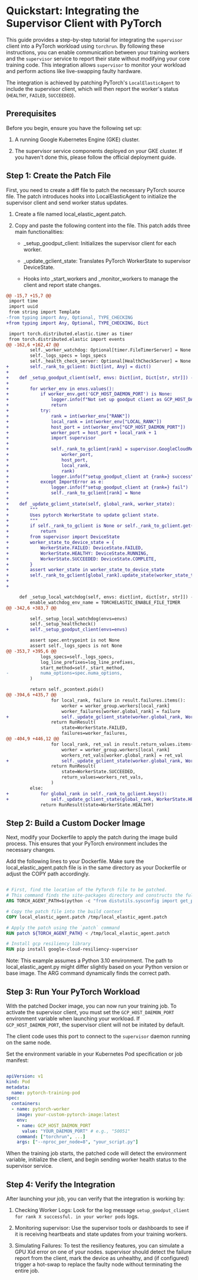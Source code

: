 # Quickstart: Integrating the Supervisor Client with PyTorch
This guide provides a step-by-step tutorial for integrating the `supervisor` client into a PyTorch workload using `torchrun`. By following these instructions, you can enable communication between your training workers and the `supervisor` service to report their state without modifying your core training code. This integration allows `supervisor` to monitor your workload and perform actions like live-swapping faulty hardware.

The integration is achieved by patching PyTorch's `LocalElasticAgent` to include the supervisor client, which will then report the worker's status (`HEALTHY`, `FAILED`, `SUCCEEDED`).

## Prerequisites
Before you begin, ensure you have the following set up:

 1. A running Google Kubernetes Engine (GKE) cluster.

 2. The supervisor service components deployed on your GKE cluster. If you haven't done this, please follow the official deployment guide.

## Step 1: Create the Patch File
First, you need to create a diff file to patch the necessary PyTorch source file. The patch introduces hooks into LocalElasticAgent to initialize the supervisor client and send worker status updates.

1. Create a file named local_elastic_agent.patch.

2. Copy and paste the following content into the file. This patch adds three main functionalities:

   - _setup_goodput_client: Initializes the supervisor client for each worker.

   -  _update_gclient_state: Translates PyTorch WorkerState to supervisor DeviceState.

   - Hooks into _start_workers and _monitor_workers to manage the client and report state changes.

```diff
@@ -15,7 +15,7 @@
 import time
 import uuid
 from string import Template
-from typing import Any, Optional, TYPE_CHECKING
+from typing import Any, Optional, TYPE_CHECKING, Dict

 import torch.distributed.elastic.timer as timer
 from torch.distributed.elastic import events
@@ -162,6 +162,47 @@
         self._worker_watchdog: Optional[timer.FileTimerServer] = None
         self._logs_specs = logs_specs
         self._health_check_server: Optional[HealthCheckServer] = None
+        self._rank_to_gclient: Dict[int, Any] = dict()
+
+    def _setup_goodput_client(self, envs: Dict[int, Dict[str, str]]) -> None:
+
+        for worker_env in envs.values():
+            if worker_env.get('GCP_HOST_DAEMON_PORT') is None:
+                logger.info(f"Not set up goodput client as GCP_HOST_DAEMON_PORT is not set.")
+                return
+            try:
+                rank = int(worker_env["RANK"])
+                local_rank = int(worker_env["LOCAL_RANK"])
+                host_port = int(worker_env["GCP_HOST_DAEMON_PORT"])
+                worker_port = host_port + local_rank + 1
+                import supervisor
+
+                self._rank_to_gclient[rank] = supervisor.GoogleCloudResiliencyClient(
+                    worker_port,
+                    host_port,
+                    local_rank,
+                    rank)
+                logger.info(f"setup_goodput_client at {rank=} success")
+            except ImportError as e:
+                logger.info(f"setup_goodput_client at {rank=} fail")
+                self._rank_to_gclient[rank] = None
+
+    def _update_gclient_state(self, global_rank, worker_state):
+        """
+        Uses pytorch WorkerState to update gclient state.
+        """
+        if self._rank_to_gclient is None or self._rank_to_gclient.get(global_rank) is None:
+            return
+        from supervisor import DeviceState
+        worker_state_to_device_state = {
+            WorkerState.FAILED: DeviceState.FAILED,
+            WorkerState.HEALTHY: DeviceState.RUNNING,
+            WorkerState.SUCCEEDED: DeviceState.COMPLETE,
+        }
+        assert worker_state in worker_state_to_device_state
+        self._rank_to_gclient[global_rank].update_state(worker_state_to_device_state[worker_state])
+
+

     def _setup_local_watchdog(self, envs: dict[int, dict[str, str]]) -> None:
         enable_watchdog_env_name = TORCHELASTIC_ENABLE_FILE_TIMER
@@ -342,6 +383,7 @@

         self._setup_local_watchdog(envs=envs)
         self._setup_healthcheck()
+        self._setup_goodput_client(envs=envs)

         assert spec.entrypoint is not None
         assert self._logs_specs is not None
@@ -353,7 +395,6 @@
             logs_specs=self._logs_specs,
             log_line_prefixes=log_line_prefixes,
             start_method=self._start_method,
-            numa_options=spec.numa_options,
         )

         return self._pcontext.pids()
@@ -394,6 +435,7 @@
                 for local_rank, failure in result.failures.items():
                     worker = worker_group.workers[local_rank]
                     worker_failures[worker.global_rank] = failure
+                    self._update_gclient_state(worker.global_rank, WorkerState.FAILED)
                 return RunResult(
                     state=WorkerState.FAILED,
                     failures=worker_failures,
@@ -404,9 +446,12 @@
                 for local_rank, ret_val in result.return_values.items():
                     worker = worker_group.workers[local_rank]
                     workers_ret_vals[worker.global_rank] = ret_val
+                    self._update_gclient_state(worker.global_rank, WorkerState.SUCCEEDED)
                 return RunResult(
                     state=WorkerState.SUCCEEDED,
                     return_values=workers_ret_vals,
                 )
         else:
+            for global_rank in self._rank_to_gclient.keys():
+                self._update_gclient_state(global_rank, WorkerState.HEALTHY)
             return RunResult(state=WorkerState.HEALTHY)
```

## Step 2: Build a Custom Docker Image
Next, modify your Dockerfile to apply the patch during the image build process. This ensures that your PyTorch environment includes the necessary changes.

Add the following lines to your Dockerfile. Make sure the local_elastic_agent.patch file is in the same directory as your Dockerfile or adjust the COPY path accordingly.

```Dockerfile

# First, find the location of the PyTorch file to be patched.
# This command finds the site-packages directory and constructs the full path.
ARG TORCH_AGENT_PATH=$(python -c "from distutils.sysconfig import get_python_lib; import os; print(os.path.join(get_python_lib(), 'torch/distributed/elastic/agent/server/local_elastic_agent.py'))")

# Copy the patch file into the build context
COPY local_elastic_agent.patch /tmp/local_elastic_agent.patch

# Apply the patch using the `patch` command
RUN patch ${TORCH_AGENT_PATH} < /tmp/local_elastic_agent.patch

# Install gcp resiliency library
RUN pip install google-cloud-resiliency-supervisor
```

Note: This example assumes a Python 3.10 environment. The path to local_elastic_agent.py might differ slightly based on your Python version or base image. The ARG command dynamically finds the correct path.

## Step 3: Run Your PyTorch Workload
With the patched Docker image, you can now run your training job. To activate the supervisor client, you must set the `GCP_HOST_DAEMON_PORT` environment variable when launching your workload. If `GCP_HOST_DAEMON_PORT`, the supervisor client will not be initated by default.

The client code uses this port to connect to the `supervisor` daemon running on the same node.

Set the environment variable in your Kubernetes Pod specification or job manifest:

```YAML

apiVersion: v1
kind: Pod
metadata:
  name: pytorch-training-pod
spec:
  containers:
  - name: pytorch-worker
    image: your-custom-pytorch-image:latest
    env:
    - name: GCP_HOST_DAEMON_PORT
      value: "YOUR_DAEMON_PORT" # e.g., "50051"
    command: ["torchrun", ...]
    args: ["--nproc_per_node=8", "your_script.py"]
```

When the training job starts, the patched code will detect the environment variable, initialize the client, and begin sending worker health status to the supervisor service.

## Step 4: Verify the Integration
After launching your job, you can verify that the integration is working by:

1. Checking Worker Logs: Look for the log message `setup_goodput_client for rank X successful. in your worker pods` logs.

2. Monitoring supervisor: Use the supervisor tools or dashboards to see if it is receiving heartbeats and state updates from your training workers.

3. Simulating Failures: To test the resiliency features, you can simulate a GPU Xid error on one of your nodes. supervisor should detect the failure report from the client, mark the device as unhealthy, and (if configured) trigger a hot-swap to replace the faulty node without terminating the entire job.
